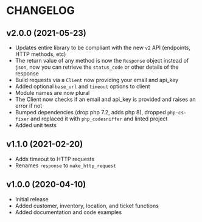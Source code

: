 # CHANGELOG

## v2.0.0 (2021-05-23)

* Updates entire library to be compliant with the new `v2` API (endpoints, HTTP methods, etc)
* The return value of any method is now the `Response` object instead of `json`, now you can retrieve the `status_code` or other details of the response
* Build requests via a `Client` now providing your email and api_key
* Added optional `base_url` and `timeout` options to client
* Module names are now plural
* The Client now checks if an email and api_key is provided and raises an error if not
* Bumped dependencies (drop php 7.2, adds php 8), dropped `php-cs-fixer` and replaced it with `php_codesniffer` and linted project
* Added unit tests

## v1.1.0 (2021-02-20)

* Adds timeout to HTTP requests
* Renames `response` to `make_http_request`

## v1.0.0 (2020-04-10)

* Initial release
* Added customer, inventory, location, and ticket functions
* Added documentation and code examples
